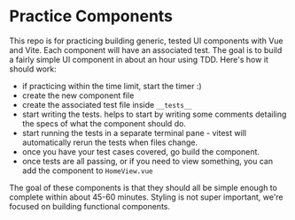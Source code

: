 # Practice Components

This repo is for practicing building generic, tested UI components with Vue and Vite. Each component will have an associated test. The goal is to build a fairly simple UI component in about an hour using TDD. Here's how it should work:

-   if practicing within the time limit, start the timer :)
-   create the new component file
-   create the associated test file inside `__tests__`
-   start writing the tests. helps to start by writing some comments detailing the specs of what the component should do.
-   start running the tests in a separate terminal pane - vitest will automatically rerun the tests when files change.
-   once you have your test cases covered, go build the component.
-   once tests are all passing, or if you need to view something, you can add the component to `HomeView.vue`

The goal of these components is that they should all be simple enough to complete within about 45-60 minutes. Styling is not super important, we're focused on building functional components.

